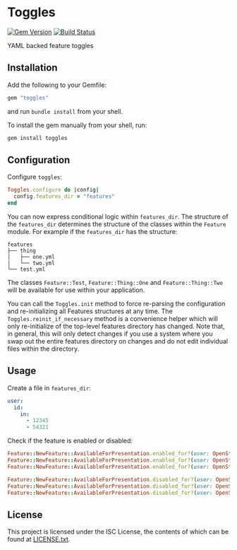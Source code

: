 # Toggles

[![Gem Version](https://badge.fury.io/rb/toggles.svg)](https://badge.fury.io/rb/toggles)
[![Build Status](https://travis-ci.org/EasyPost/toggles.svg?branch=master)](https://travis-ci.org/EasyPost/toggles)

YAML backed feature toggles

## Installation

Add the following to your Gemfile:

```ruby
gem "toggles"
```

and run `bundle install` from your shell.

To install the gem manually from your shell, run:

```ruby
gem install toggles
```

## Configuration

Configure `toggles`:

```ruby
Toggles.configure do |config|
  config.features_dir = "features"
end
```

You can now express conditional logic within `features_dir`. The structure of the `features_dir` determines the structure of the classes within the `Feature` module. For example if the `features_dir` has the structure:

```
features
├── thing
|   ├── one.yml
|   └── two.yml
└── test.yml
```

The classes `Feature::Test`, `Feature::Thing::One` and `Feature::Thing::Two` will be available for use within
your application.

You can call the `Toggles.init` method to force re-parsing the configuration and re-initializing all Features
structures at any time. The `Toggles.reinit_if_necessary` method is a convenience helper which will only
re-initialize of the top-level features directory has changed. Note that, in general, this will only detect
changes if you use a system where you swap out the entire features directory on changes and do not edit
individual files within the directory.

## Usage

Create a file in `features_dir`:

```yaml
user:
  id:
    in:
      - 12345
      - 54321
```

Check if the feature is enabled or disabled:

```ruby
Feature::NewFeature::AvailableForPresentation.enabled_for?(user: OpenStruct.new(id: 12345)) # true
Feature::NewFeature::AvailableForPresentation.enabled_for?(user: OpenStruct.new(id: 54321)) # true
Feature::NewFeature::AvailableForPresentation.enabled_for?(user: OpenStruct.new(id: 7)) # false

Feature::NewFeature::AvailableForPresentation.disabled_for?(user: OpenStruct.new(id: 12345)) # false
Feature::NewFeature::AvailableForPresentation.disabled_for?(user: OpenStruct.new(id: 54321)) # false
Feature::NewFeature::AvailableForPresentation.disabled_for?(user: OpenStruct.new(id: 7)) # true
```

## License

This project is licensed under the ISC License, the contents of which can be found at [LICENSE.txt](LICENSE.txt).
